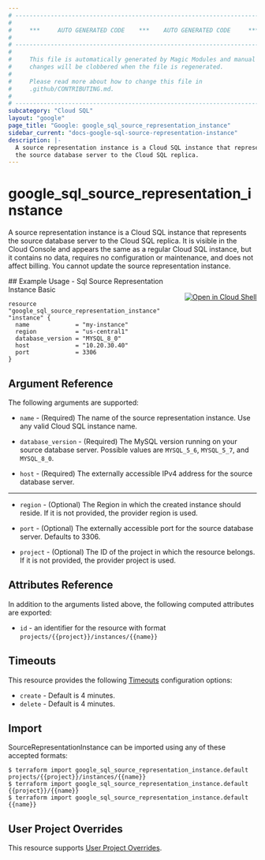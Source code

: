 ```yaml
---
# ----------------------------------------------------------------------------
#
#     ***     AUTO GENERATED CODE    ***    AUTO GENERATED CODE     ***
#
# ----------------------------------------------------------------------------
#
#     This file is automatically generated by Magic Modules and manual
#     changes will be clobbered when the file is regenerated.
#
#     Please read more about how to change this file in
#     .github/CONTRIBUTING.md.
#
# ----------------------------------------------------------------------------
subcategory: "Cloud SQL"
layout: "google"
page_title: "Google: google_sql_source_representation_instance"
sidebar_current: "docs-google-sql-source-representation-instance"
description: |-
  A source representation instance is a Cloud SQL instance that represents
  the source database server to the Cloud SQL replica.
---
```


# google\_sql\_source\_representation\_instance

A source representation instance is a Cloud SQL instance that represents
the source database server to the Cloud SQL replica. It is visible in the
Cloud Console and appears the same as a regular Cloud SQL instance, but it
contains no data, requires no configuration or maintenance, and does not
affect billing. You cannot update the source representation instance.



<div class = "oics-button" style="float: right; margin: 0 0 -15px">
  <a href="https://console.cloud.google.com/cloudshell/open?cloudshell_git_repo=https%3A%2F%2Fgithub.com%2Fterraform-google-modules%2Fdocs-examples.git&cloudshell_working_dir=sql_source_representation_instance_basic&cloudshell_image=gcr.io%2Fgraphite-cloud-shell-images%2Fterraform%3Alatest&open_in_editor=main.tf&cloudshell_print=.%2Fmotd&cloudshell_tutorial=.%2Ftutorial.md" target="_blank">
    <img alt="Open in Cloud Shell" src="//gstatic.com/cloudssh/images/open-btn.svg" style="max-height: 44px; margin: 32px auto; max-width: 100%;">
  </a>
</div>
## Example Usage - Sql Source Representation Instance Basic


```hcl
resource "google_sql_source_representation_instance" "instance" {
  name             = "my-instance"
  region           = "us-central1"
  database_version = "MYSQL_8_0"
  host             = "10.20.30.40"
  port             = 3306
}
```

## Argument Reference

The following arguments are supported:


* `name` -
  (Required)
  The name of the source representation instance. Use any valid Cloud SQL instance name.

* `database_version` -
  (Required)
  The MySQL version running on your source database server.
  Possible values are `MYSQL_5_6`, `MYSQL_5_7`, and `MYSQL_8_0`.

* `host` -
  (Required)
  The externally accessible IPv4 address for the source database server.


- - -


* `region` -
  (Optional)
  The Region in which the created instance should reside.
  If it is not provided, the provider region is used.

* `port` -
  (Optional)
  The externally accessible port for the source database server.
  Defaults to 3306.

* `project` - (Optional) The ID of the project in which the resource belongs.
    If it is not provided, the provider project is used.


## Attributes Reference

In addition to the arguments listed above, the following computed attributes are exported:

* `id` - an identifier for the resource with format `projects/{{project}}/instances/{{name}}`


## Timeouts

This resource provides the following
[Timeouts](/docs/configuration/resources.html#timeouts) configuration options:

- `create` - Default is 4 minutes.
- `delete` - Default is 4 minutes.

## Import


SourceRepresentationInstance can be imported using any of these accepted formats:

```
$ terraform import google_sql_source_representation_instance.default projects/{{project}}/instances/{{name}}
$ terraform import google_sql_source_representation_instance.default {{project}}/{{name}}
$ terraform import google_sql_source_representation_instance.default {{name}}
```

## User Project Overrides

This resource supports [User Project Overrides](https://www.terraform.io/docs/providers/google/guides/provider_reference.html#user_project_override).
